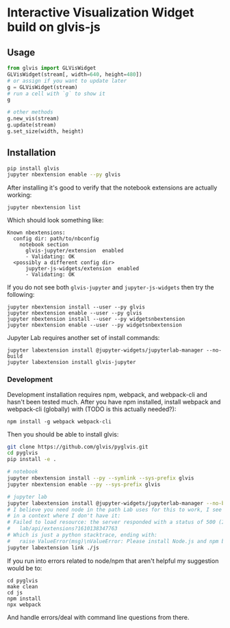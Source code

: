 # Interactive Visualization Widget build on glvis-js

## Usage

```python
from glvis import GLVisWidget
GLVisWidget(stream[, width=640, height=480])
# or assign if you want to update later
g = GLVisWidget(stream)
# run a cell with `g` to show it
g

# other methods
g.new_vis(stream)
g.update(stream)
g.set_size(width, height)
```

## Installation

```bash
pip install glvis
jupyter nbextension enable --py glvis
```

After installing it's good to verify that the notebook extensions are actually working:

```
jupyter nbextension list
```

Which should look something like:

```
Known nbextensions:
  config dir: path/to/nbconfig
    notebook section
      glvis-jupyter/extension  enabled
      - Validating: OK
  <possibly a different config dir>
      jupyter-js-widgets/extension  enabled
      - Validating: OK
```

If you do not see both `glvis-jupyter` and `jupyter-js-widgets` then try the following:

```
jupyter nbextension install --user --py glvis
jupyter nbextension enable --user --py glvis
jupyter nbextension install --user --py widgetsnbextension
jupyter nbextension enable --user --py widgetsnbextension
```

Jupyter Lab requires another set of install commands:

```
jupyter labextension install @jupyter-widgets/jupyterlab-manager --no-build
jupyter labextension install glvis-jupyter
```

### Development

Development installation requires npm, webpack, and webpack-cli and hasn't been tested much.
After you have npm installed, install webpack and webpack-cli (globally) with (TODO is this actually
needed?):

```shell
npm install -g webpack webpack-cli
```

Then you should be able to install glvis:

```bash
git clone https://github.com/glvis/pyglvis.git
cd pyglvis
pip install -e .

# notebook
jupyter nbextension install --py --symlink --sys-prefix glvis
jupyter nbextension enable --py --sys-prefix glvis

# jupyter lab
jupyter labextension install @jupyter-widgets/jupyterlab-manager --no-build
# I believe you need node in the path Lab uses for this to work, I see an extension load error
# in a context where I don't have it:
# Failed to load resource: the server responded with a status of 500 (Internal Server Error)
#   lab/api/extensions?1610138347763
# Which is just a python stacktrace, ending with:
#   raise ValueError(msg)\nValueError: Please install Node.js and npm before continuing installation. 
jupyter labextension link ./js
```

If you run into errors related to node/npm that aren't helpful my suggestion would be to:

```shell
cd pyglvis
make clean
cd js
npm install
npx webpack
```

And handle errors/deal with command line questions from there.

